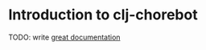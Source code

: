 # Introduction to clj-chorebot

TODO: write [great documentation](http://jacobian.org/writing/what-to-write/)
